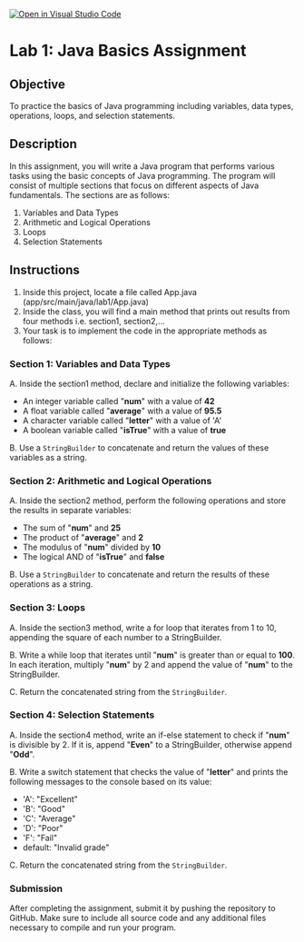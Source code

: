 [![Open in Visual Studio Code](https://classroom.github.com/assets/open-in-vscode-718a45dd9cf7e7f842a935f5ebbe5719a5e09af4491e668f4dbf3b35d5cca122.svg)](https://classroom.github.com/online_ide?assignment_repo_id=11056202&assignment_repo_type=AssignmentRepo)
# Lab 1: Java Basics Assignment

## Objective
To practice the basics of Java programming including variables, data types, operations, loops, and selection statements.

## Description
In this assignment, you will write a Java program that performs various tasks using the basic concepts of Java programming. The program will consist of multiple sections that focus on different aspects of Java fundamentals. The sections are as follows:

1. Variables and Data Types
2. Arithmetic and Logical Operations
3. Loops
4. Selection Statements

## Instructions
1. Inside this project, locate a file called App.java (app/src/main/java/lab1/App.java)
2. Inside the class, you will find a main method that prints out results from four methods i.e. section1, section2,...
3. Your task is to implement the code in the appropriate methods as follows:

### Section 1: Variables and Data Types
A. Inside the section1 method, declare and initialize the following variables:
- An integer variable called "**num**" with a value of **42**
- A float variable called "**average**" with a value of **95.5**
- A character variable called "**letter**" with a value of 'A'
- A boolean variable called "**isTrue**" with a value of **true**

B. Use a `StringBuilder` to concatenate and return the values of these variables as a string.

### Section 2: Arithmetic and Logical Operations
A. Inside the section2 method, perform the following operations and store the results in separate variables:
- The sum of "**num**" and **25**
- The product of "**average**" and **2**
- The modulus of "**num**" divided by **10**
- The logical AND of "**isTrue**" and **false**

B. Use a `StringBuilder` to concatenate and return the results of these operations as a string.

### Section 3: Loops
A. Inside the section3 method, write a for loop that iterates from 1 to 10, appending the square of each number to a StringBuilder.

B. Write a while loop that iterates until "**num**" is greater than or equal to **100**. In each iteration, multiply "**num**" by 2 and append the value of "**num**" to the StringBuilder.

C. Return the concatenated string from the `StringBuilder`.

### Section 4: Selection Statements
A. Inside the section4 method, write an if-else statement to check if "**num**" is divisible by 2. If it is, append "**Even**" to a StringBuilder, otherwise append "**Odd**".

B. Write a switch statement that checks the value of "**letter**" and prints the following messages to the console based on its value:
- 'A': "Excellent"
- 'B': "Good"
- 'C': "Average"
- 'D': "Poor"
- 'F': "Fail"
- default: "Invalid grade"

C. Return the concatenated string from the `StringBuilder`.

### Submission
After completing the assignment, submit it by pushing the repository to GitHub. Make sure to include all source code and any additional files necessary to compile and run your program.